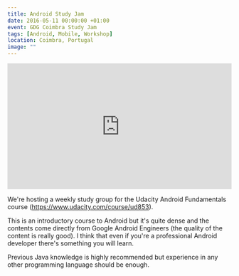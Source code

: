 ```yaml
---
title: Android Study Jam
date: 2016-05-11 00:00:00 +01:00
event: GDG Coimbra Study Jam
tags: [Android, Mobile, Workshop]
location: Coimbra, Portugal
image: ""
---
```


<div style="left: 0; width: 100%; height: 0; position: relative; padding-bottom: 56.1972%;">
	<iframe src="https://speakerdeck.com/player/31cbc7b5a7274158b97d4c231651f986" style="border: 0; top: 0; left: 0; width: 100%; height: 100%; position: absolute;" allowfullscreen scrolling="no" allow="encrypted-media">
	</iframe>
</div>

We're hosting a weekly study group for the Udacity Android Fundamentals course (https://www.udacity.com/course/ud853).

This is an introductory course to Android but it's quite dense and the contents come directly from Google Android Engineers (the quality of the content is really good). I think that even if you're a professional Android developer there's something you will learn.

Previous Java knowledge is highly recommended but experience in any other programming language should be enough.